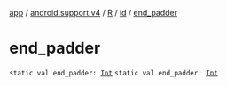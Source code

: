 [app](../../../index.md) / [android.support.v4](../../index.md) / [R](../index.md) / [id](index.md) / [end_padder](./end_padder.md)

# end_padder

`static val end_padder: `[`Int`](https://kotlinlang.org/api/latest/jvm/stdlib/kotlin/-int/index.html)
`static val end_padder: `[`Int`](https://kotlinlang.org/api/latest/jvm/stdlib/kotlin/-int/index.html)